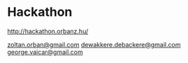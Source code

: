 # Hackathon

http://hackathon.orbanz.hu/

zoltan.orban@gmail.com
dewakkere.debackere@gmail.com
george.vaicar@gmail.com

